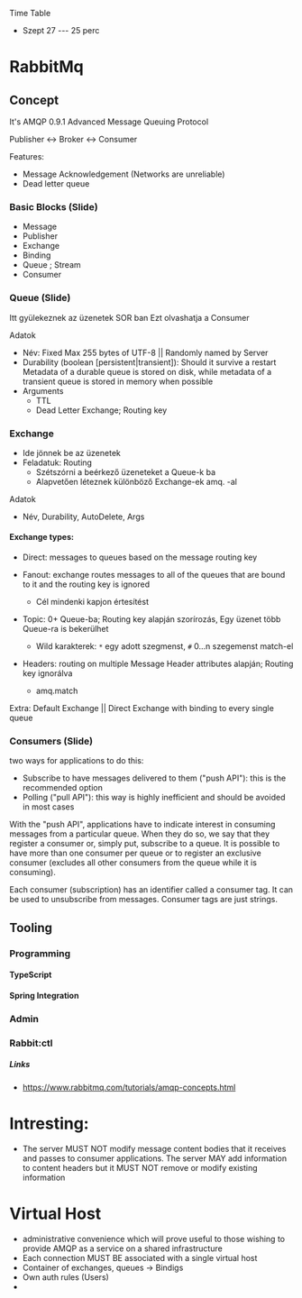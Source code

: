Time Table

- Szept 27 --- 25 perc

# RabbitMq

## Concept

It's AMQP 0.9.1
Advanced Message Queuing Protocol

Publisher <-> Broker <-> Consumer

Features:

- Message Acknowledgement (Networks are unreliable)
- Dead letter queue

### Basic Blocks (Slide)

- Message
- Publisher
- Exchange
- Binding
- Queue ; Stream
- Consumer

### Queue (Slide)

Itt gyülekeznek az üzenetek
SOR ban
Ezt olvashatja a Consumer

Adatok

- Név: Fixed Max 255 bytes of UTF-8 || Randomly named by Server
- Durability (boolean [persistent|transient]): Should it survive a restart <br> Metadata of a durable queue is stored on disk, while metadata of a transient queue is stored in memory when possible
- Arguments
  - TTL
  - Dead Letter Exchange; Routing key

### Exchange

- Ide jönnek be az üzenetek
- Feladatuk: Routing
  - Szétszórni a beérkező üzeneteket a Queue-k ba
  - Alapvetően léteznek különböző Exchange-ek amq.<type> -al

Adatok

- Név, Durability, AutoDelete, Args

#### Exchange types:

- Direct: messages to queues based on the message routing key
- Fanout: exchange routes messages to all of the queues that are bound to it and the routing key is ignored
  - Cél mindenki kapjon értesítést
- Topic: 0+ Queue-ba; Routing key alapján szorírozás, Egy üzenet több Queue-ra is bekerülhet
  - Wild karakterek: `*` egy adott szegmenst, `#` 0...n szegemenst match-el
- Headers: routing on multiple Message Header attributes alapján; Routing key ignorálva

  - amq.match

Extra:
Default Exchange || Direct Exchange with binding to every single queue

### Consumers (Slide)

two ways for applications to do this:

- Subscribe to have messages delivered to them ("push API"): this is the recommended option
- Polling ("pull API"): this way is highly inefficient and should be avoided in most cases

With the "push API", applications have to indicate interest in consuming messages from a particular queue. When they do so, we say that they register a consumer or, simply put, subscribe to a queue. It is possible to have more than one consumer per queue or to register an exclusive consumer (excludes all other consumers from the queue while it is consuming).

Each consumer (subscription) has an identifier called a consumer tag. It can be used to unsubscribe from messages. Consumer tags are just strings.

## Tooling

### Programming

#### TypeScript

#### Spring Integration

### Admin

### Rabbit:ctl

##### Links

- https://www.rabbitmq.com/tutorials/amqp-concepts.html

# Intresting:

- The server MUST NOT modify message content bodies that it receives and passes to consumer
  applications. The server MAY add information to content headers but it MUST NOT remove or modify existing information

# Virtual Host

- administrative convenience which will prove useful to those wishing to provide AMQP as a service on a shared infrastructure
- Each connection MUST BE associated with a single virtual host
- Container of exchanges, queues -> Bindigs
- Own auth rules (Users)
-
